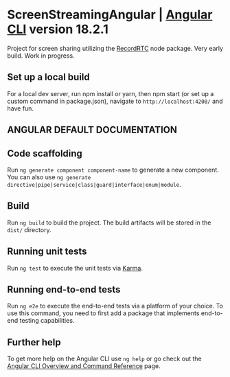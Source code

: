 # ScreenStreamingAngular | [Angular CLI](https://github.com/angular/angular-cli) version 18.2.1

Project for screen sharing utilizing the [RecordRTC](github.com/muaz-khan/RecordRTC) node package. 
Very early build. Work in progress.

## Set up a local build

For a local dev server, run npm install or yarn, then npm start (or set up a custom command in package.json), navigate to `http://localhost:4200/` and have fun.

## ANGULAR DEFAULT DOCUMENTATION
## Code scaffolding

Run `ng generate component component-name` to generate a new component. You can also use `ng generate directive|pipe|service|class|guard|interface|enum|module`.

## Build

Run `ng build` to build the project. The build artifacts will be stored in the `dist/` directory.

## Running unit tests

Run `ng test` to execute the unit tests via [Karma](https://karma-runner.github.io).

## Running end-to-end tests

Run `ng e2e` to execute the end-to-end tests via a platform of your choice. To use this command, you need to first add a package that implements end-to-end testing capabilities.

## Further help

To get more help on the Angular CLI use `ng help` or go check out the [Angular CLI Overview and Command Reference](https://angular.dev/tools/cli) page.

